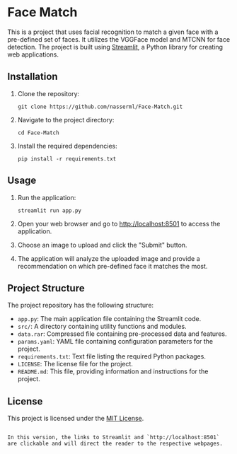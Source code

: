 # Face Match

This is a project that uses facial recognition to match a given face with a pre-defined set of faces. It utilizes the VGGFace model and MTCNN for face detection. The project is built using [Streamlit](https://streamlit.io/), a Python library for creating web applications.

## Installation

1. Clone the repository:

   ```shell
   git clone https://github.com/nasserml/Face-Match.git
   ```

2. Navigate to the project directory:

   ```shell
   cd Face-Match
   ```

3. Install the required dependencies:

   ```shell
   pip install -r requirements.txt
   ```

## Usage

1. Run the application:

   ```shell
   streamlit run app.py
   ```

2. Open your web browser and go to [http://localhost:8501](http://localhost:8501) to access the application.

3. Choose an image to upload and click the "Submit" button.

4. The application will analyze the uploaded image and provide a recommendation on which pre-defined face it matches the most.

## Project Structure

The project repository has the following structure:

- `app.py`: The main application file containing the Streamlit code.
- `src/`: A directory containing utility functions and modules.
- `data.rar`: Compressed file containing pre-processed data and features.
- `params.yaml`: YAML file containing configuration parameters for the project.
- `requirements.txt`: Text file listing the required Python packages.
- `LICENSE`: The license file for the project.
- `README.md`: This file, providing information and instructions for the project.

## License

This project is licensed under the [MIT License](LICENSE).
```

In this version, the links to Streamlit and `http://localhost:8501` are clickable and will direct the reader to the respective webpages.

